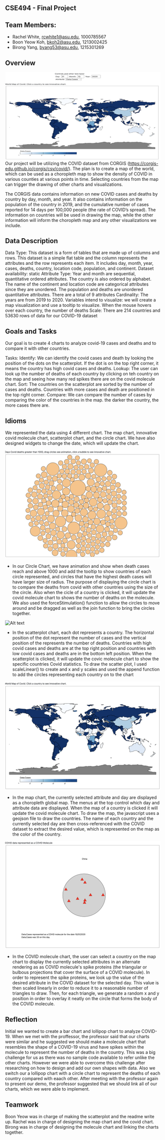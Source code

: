 ## CSE494 - Final Project

## Team Members:

- Rachel White, rcwhite1@asu.edu, 1000785567
- Boon Yeow Koh, bkoh2@asu.edu, 1213002425
- Birong Yang, byang53@asu.edu, 1215301269

## Overview

![Alt text](images/thumbnail.png)
Our project will be utilizing the COVID dataset from CORGIS (https://corgis-edu.github.io/corgis/csv/covid/). The plan is to create a map of the world, which can be used as a choropleth map to show the density of COVID in various counties at various points in time. Selecting countries from the map can trigger the drawing of other charts and visualizations.

The CORGIS data contains information on new COVID cases and deaths by country by day, month, and year. It also contains information on the population of the country in 2019, and the cumulative number of cases reported for 14 days per 100,000 people (the rate of COVID’s spread). The information on countries will be used in drawing the map, while the other information will inform the choropleth map and any other visualizations we include.

## Data Description

Data Type: This dataset is a form of tables that are made up of columns and rows. This dataset is a simple flat table and the column represents the attributes and the row represents each item. It includes day, month, year, cases, deaths, country, location code, population, and continent.
Dataset availability: static
Attribute Type: Year and month are sequential, quantitative ordered attributes. The country is also ordered by alphabet. The name of the continent and location code are categorical attributes since they are unordered. The population and deaths are unordered quantitative attributes. There are a total of 9 attributes
Cardinality: The years are from 2019 to 2020.
Variables intend to visualize: we will create a map visualization and use a tooltip to visualize. When the mouse hovers over each country, the number of deaths
Scale: There are 214 countries and 53630 rows of data for our COVID-19 dataset

## Goals and Tasks

Our goal is to create 4 charts to analyze covid-19 cases and deaths and to compare it with other countries.

Tasks:
Identify: We can identify the covid cases and death by looking the position of the dots on the scatterplot. If the dot is on the top right corner, it means the country has high covid cases and deaths.
Lookup: The user can look up the number of deaths of each country by clicking on teh country on the map and seeing how many red spikes there are on the covid molecule chart.
Sort: The countries on the scatterplot are sorted by the number of cases and deaths. Countries with more cases and death are positioned in the top right corner.
Compare: We can compare the number of cases by comparing the color of the countries in the map. the darker the country, the more cases there are.

## Idioms

We represented the data using 4 different chart. The map chart, innovative covid molecule chart, scatterplot chart, and the circle chart. We have also designed widgets to change the date, which will update the chart.

![Alt text](images/circle_chart.png)

- In our Circle Chart, we have animation and show when death cases reach and above 1000 and add the tooltip to show countries of each circle represented, and circles that have the highest death cases will have larger size of radius. The purpose of displaying the circle chart is to compare the deaths from covid with other countries using the size of the circle. Also when the cicle of a country is clicked, it will update the covid molecule chart to shows the number of deaths on the molecule. We also used the forceStimulation() function to allow the circles to move around and be dragged as well as the join function to bring the circles together.

![Alt text](images/scatter_chart.png)

- In the scatterplot chart, each dot represents a country. The horizontal position of the dot represent the number of cases and the vertical position of the represents the number of deaths. Countries with high covid cases and deaths are at the top right position and countries with low covid cases and deaths are in the bottom left position. When the scatterplot is clicked, it will update the covic molecule chart to show the specific countries Covid statistics. To draw the scatter plot, I used scaleLinear() to create and x and y scales and used the append function to add the circles representing each country on to the chart

![Alt text](images/map_chart.png)

- In the map chart, the currently selected attribute and day are displayed as a choropleth global map. The menus at the top control which day and attribute data are displayed. When the map of a country is clicked it will update the covid molecule chart. To draw the map, the javascript uses a geojson file to draw the countries. The name of each country and the currently selected day are then cross-referenced with the COVID dataset to extract the desired value, which is represented on the map as the color of the country.

![Alt text](images/molecule_chart.png)

- In the COVID molecule chart, the user can select a country on the map chart to display the currently selected attributes in an alternate rendering as as COVID molecule's spike proteins (the triangular or bulbous projections that cover the surface of a COVID molecule). In order to represent the spike proteins, we look up the value of the desired attribute in the COVID dataset for the selected day. This value is then scaled linearly in order to reduce it to a reasonable number of triangles to draw. Then, for each triangle, we generate a random x and y position in order to overlay it neatly on the circle that forms the body of the COVID molecule.

## Reflection

Initial we wanted to create a bar chart and lollipop chart to analyze COVID-19. When we met with the proffessor, the professor said that our charts were similar and he suggested we should make a molecule chart that resembles the shape of a COVID-19 virus and have spikes within the molecule to represent the number of deaths in the country. This was a big challenge for us as there was no sample code available to refer unlike the other charts. However we were able to overcome this challenge after researching on how to design and add our own shapes with data. Also we switch our a lollipop chart with a circle chart to represent the deaths of each country compared with eaach other. After meeting with the professor again to present our demo, the professor suggested that we should link all of our charts, which we were able to implement.

## Teamwork

Boon Yeow was in charge of making the scatterplot and the readme write up. Rachel was in charge of designing the map chart and the covid chart. Birong was in charge of designing the molecule chart and linking the charts together.
